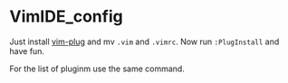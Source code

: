 # VimIDE_config

Just install [vim-plug](https://github.com/junegunn/vim-plug) and mv `.vim` and `.vimrc`.
Now run `:PlugInstall` and have fun.

For the list of pluginm use the same command.
